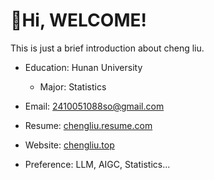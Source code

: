 # 🫰Hi, WELCOME!
This is just a brief introduction about cheng liu.

* Education: Hunan University
    * Major: Statistics
      
* Email: 2410051088so@gmail.com

* Resume: [chengliu.resume.com](https://github.com/soso010816/soso010816/blob/main/cv.png)

* Website: [chengliu.top](https://chengliu.top/)
    
* Preference: LLM, AIGC, Statistics...
